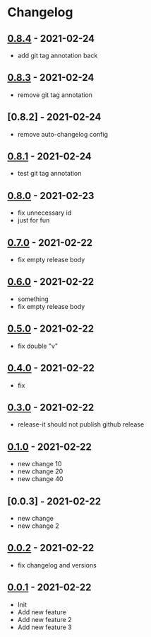 # Changelog

## [0.8.4] - 2021-02-24
- add git tag annotation back

## [0.8.3] - 2021-02-24
- remove git tag annotation

## [0.8.2] - 2021-02-24
- remove auto-changelog config

## [0.8.1] - 2021-02-24
- test git tag annotation

## [0.8.0] - 2021-02-23
- fix unnecessary id
- just for fun

## [0.7.0] - 2021-02-22
- fix empty release body

## [0.6.0] - 2021-02-22
- something
- fix empty release body

## [0.5.0] - 2021-02-22
- fix double "v"

## [0.4.0] - 2021-02-22
- fix

## [0.3.0] - 2021-02-22
- release-it should not publish github release

## [0.1.0] - 2021-02-22
- new change 10
- new change 20
- new change 40

## [0.0.3] - 2021-02-22
- new change
- new change 2

## [0.0.2] - 2021-02-22
- fix changelog and versions

## [0.0.1] - 2021-02-22
- Init
- Add new feature
- Add new feature 2
- Add new feature 3

[Unreleased]: https://github.com/tokyodrift1993/testing-github-actions/compare/master...development
[0.0.1]: https://github.com/tokyodrift1993/testing-github-actions/compare/336a3ddd...v0.1.0
[0.0.2]: https://github.com/tokyodrift1993/testing-github-actions/compare/v0.0.1...v0.0.2
[0.0.2]: https://github.com/tokyodrift1993/testing-github-actions/compare/v0.0.2...v0.0.3
[0.1.0]: https://github.com/tokyodrift1993/testing-github-actions/compare/v0.0.3...v0.1.0
[0.3.0]: https://github.com/tokyodrift1993/testing-github-actions/compare/v0.2.0...v0.3.0
[0.4.0]: https://github.com/tokyodrift1993/testing-github-actions/compare/v0.3.0...v0.4.0
[0.5.0]: https://github.com/tokyodrift1993/testing-github-actions/compare/v0.4.0...v0.5.0
[0.6.0]: https://github.com/tokyodrift1993/testing-github-actions/compare/v0.5.0...v0.6.0
[0.7.0]: https://github.com/tokyodrift1993/testing-github-actions/compare/v0.6.0...v0.7.0
[0.8.0]: https://github.com/tokyodrift1993/testing-github-actions/compare/v0.7.0...v0.8.0
[0.8.1]: https://github.com/tokyodrift1993/testing-github-actions/compare/v0.8.0...v0.8.1
[0.8.3]: https://github.com/tokyodrift1993/testing-github-actions/compare/v0.8.2...v0.8.3
[0.8.4]: https://github.com/tokyodrift1993/testing-github-actions/compare/v0.8.3...v0.8.4
